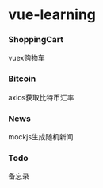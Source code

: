# vue-learning

### ShoppingCart
vuex购物车

### Bitcoin
axios获取比特币汇率

### News
mockjs生成随机新闻

### Todo
备忘录

